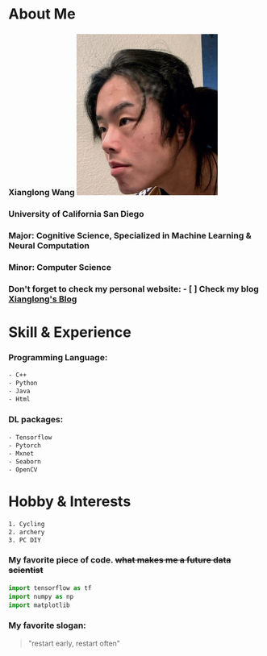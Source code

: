 # About Me
### Xianglong Wang ![me](/me.jpg)
### University of California San Diego   
### Major: Cognitive Science, Specialized in Machine Learning & Neural Computation  
### Minor: Computer Science 


### Don't forget to check my personal website: - [ ] Check my blog [Xianglong's Blog](https://xiw019.com)  

# Skill & Experience  
### Programming Language: 
    - C++ 
    - Python 
    - Java 
    - Html  
     
### DL packages: 
    - Tensorflow 
    - Pytorch 
    - Mxnet 
    - Seaborn 
    - OpenCV

# Hobby & Interests
    1. Cycling
    2. archery 
    3. PC DIY
  
### My favorite piece of code. ~~what makes me a future data scientist~~
```python
import tensorflow as tf
import numpy as np
import matplotlib
```
### My favorite slogan:
> "restart early, restart often"  


